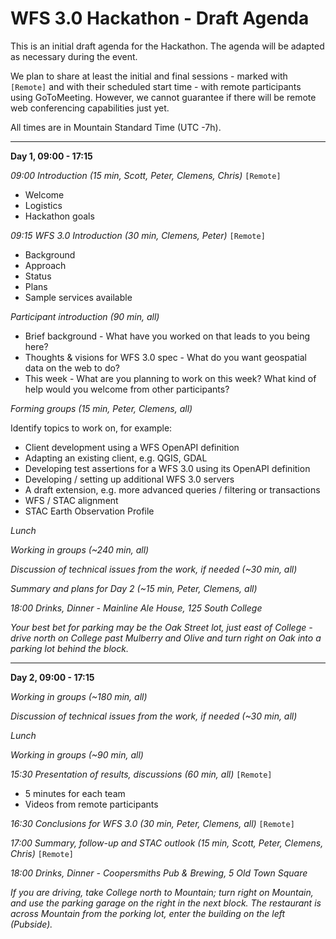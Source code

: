 # WFS 3.0 Hackathon - Draft Agenda

This is an initial draft agenda for the Hackathon. The agenda will be adapted as necessary during the event.

We plan to share at least the initial and final sessions - marked with `[Remote]` and with their scheduled start time - with remote participants using GoToMeeting. However, we cannot guarantee if there will be remote web conferencing capabilities just yet. 

All times are in Mountain Standard Time (UTC -7h).

---
**Day 1, 09:00 - 17:15**

*09:00 Introduction (15 min, Scott, Peter, Clemens, Chris)* `[Remote]`

* Welcome
* Logistics
* Hackathon goals

*09:15 WFS 3.0 Introduction (30 min, Clemens, Peter)* `[Remote]`

* Background
* Approach
* Status
* Plans
* Sample services available

*Participant introduction (90 min, all)*

* Brief background - What have you worked on that leads to you being here?
* Thoughts & visions for WFS 3.0 spec - What do you want geospatial data on the web to do? 
* This week - What are you planning to work on this week? What kind of help would you welcome from other participants?

*Forming groups (15 min, Peter, Clemens, all)*

Identify topics to work on, for example:

* Client development using a WFS OpenAPI definition
* Adapting an existing client, e.g. QGIS, GDAL
* Developing test assertions for a WFS 3.0 using its OpenAPI definition 
* Developing / setting up additional WFS 3.0 servers
* A draft extension, e.g. more advanced queries / filtering or transactions
* WFS / STAC alignment
* STAC Earth Observation Profile

*Lunch*

*Working in groups (~240 min, all)*

*Discussion of technical issues from the work, if needed (~30 min, all)*

*Summary and plans for Day 2 (~15 min, Peter, Clemens, all)*

*18:00 Drinks, Dinner - Mainline Ale House, 125 South College*

*Your best bet for parking may be the Oak Street lot, just east of College - drive north on College past Mulberry and Olive and turn right on Oak into a parking lot behind the block.*

---
**Day 2, 09:00 - 17:15**

*Working in groups (~180 min, all)*

*Discussion of technical issues from the work, if needed (~30 min, all)*

*Lunch*

*Working in groups (~90 min, all)*

*15:30 Presentation of results, discussions (60 min, all)* `[Remote]`

* 5 minutes for each team
* Videos from remote participants

*16:30 Conclusions for WFS 3.0 (30 min, Peter, Clemens, all)* `[Remote]`

*17:00 Summary, follow-up and STAC outlook (15 min, Scott, Peter, Clemens, Chris)* `[Remote]`

*18:00 Drinks, Dinner - Coopersmiths Pub & Brewing, 5 Old Town Square*

*If you are driving, take College north to Mountain; turn right on Mountain, and use the parking garage on the right in the next block. The restaurant is across Mountain from the porking lot, enter the building on the left (Pubside).*
